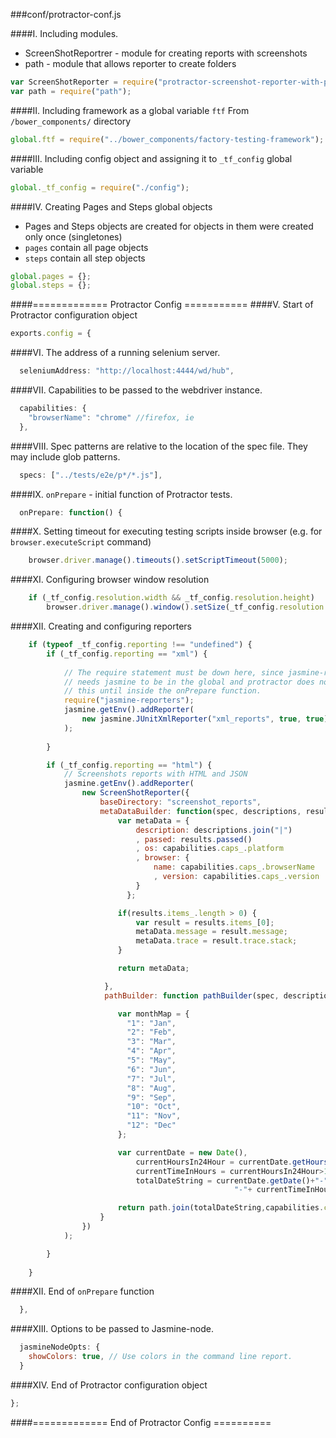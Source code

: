 ###conf/protractor-conf.js

####I. Including modules.

- ScreenShotReportrer - module for creating reports with screenshots
- path - module that allows reporter to create folders

```js
var ScreenShotReporter = require("protractor-screenshot-reporter-with-postprocessing");
var path = require("path");
```

####II. Including framework as a global variable `ftf`
From `/bower_components/` directory

```js
global.ftf = require("../bower_components/factory-testing-framework");
```

####III. Including config object and assigning it to `_tf_config` global variable

```js
global._tf_config = require("./config"); 
```

####IV. Creating Pages and Steps global objects

* Pages and Steps objects are created for objects in them were created only once (singletones)
* `pages` contain all page objects
* `steps` contain all step objects

```js
global.pages = {};
global.steps = {};
```
####============= Protractor Config ===========
####V. Start of Protractor configuration object

```js
exports.config = {
```

####VI. The address of a running selenium server.

```js
  seleniumAddress: "http://localhost:4444/wd/hub",
```

####VII. Capabilities to be passed to the webdriver instance.

```js
  capabilities: {
    "browserName": "chrome" //firefox, ie
  },
```

####VIII. Spec patterns are relative to the location of the spec file. They may include glob patterns.


```js
  specs: ["../tests/e2e/p*/*.js"],
```

####IX. `onPrepare` - initial function of Protractor tests.

```js
  onPrepare: function() {
```

####X. Setting timeout for executing testing scripts inside browser (e.g. for `browser.executeScript` command)

```js
    browser.driver.manage().timeouts().setScriptTimeout(5000);
```

####XI. Configuring browser window resolution

```js
    if (_tf_config.resolution.width && _tf_config.resolution.height)
        browser.driver.manage().window().setSize(_tf_config.resolution.width, _tf_config.resolution.height);
```

####XII. Creating and configuring reporters
```js
    if (typeof _tf_config.reporting !== "undefined") {
        if (_tf_config.reporting == "xml") {
            
            // The require statement must be down here, since jasmine-reporters
            // needs jasmine to be in the global and protractor does not guarantee
            // this until inside the onPrepare function.
            require("jasmine-reporters");
            jasmine.getEnv().addReporter(
                new jasmine.JUnitXmlReporter("xml_reports", true, true)
            );
    
        }

        if (_tf_config.reporting == "html") {
            // Screenshots reports with HTML and JSON
            jasmine.getEnv().addReporter(
                new ScreenShotReporter({
                    baseDirectory: "screenshot_reports",
                    metaDataBuilder: function(spec, descriptions, results, capabilities){
                        var metaData = {
                            description: descriptions.join("|")
                            , passed: results.passed()
                            , os: capabilities.caps_.platform
                            , browser: {
                                name: capabilities.caps_.browserName
                                , version: capabilities.caps_.version
                            }
                          };

                        if(results.items_.length > 0) {
                            var result = results.items_[0];
                            metaData.message = result.message;
                            metaData.trace = result.trace.stack;
                        }

                        return metaData;

                     },
                     pathBuilder: function pathBuilder(spec, descriptions, results, capabilities) {

                        var monthMap = {
                          "1": "Jan",
                          "2": "Feb",
                          "3": "Mar",
                          "4": "Apr",
                          "5": "May",
                          "6": "Jun",
                          "7": "Jul",
                          "8": "Aug",
                          "9": "Sep",
                          "10": "Oct",
                          "11": "Nov",
                          "12": "Dec"
                        };

                        var currentDate = new Date(),
                            currentHoursIn24Hour = currentDate.getHours(),
                            currentTimeInHours = currentHoursIn24Hour>12? currentHoursIn24Hour-12: currentHoursIn24Hour,
                            totalDateString = currentDate.getDate()+"-"+ monthMap[currentDate.getMonth()]+ "-"+(currentDate.getYear()+1900) + 
                                                  "-"+ currentTimeInHours+"h-" + currentDate.getMinutes()+"m";

                        return path.join(totalDateString,capabilities.caps_.browserName, descriptions.join("-"));
                    }
                })
            );

        }
    
    }
```

####XII. End of `onPrepare` function

```js
  },
```

####XIII. Options to be passed to Jasmine-node.

```js
  jasmineNodeOpts: {
    showColors: true, // Use colors in the command line report.
  }
```

####XIV. End of Protractor configuration object

```js
};
```
####============= End of Protractor Config ==========